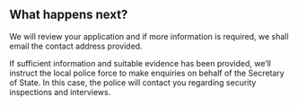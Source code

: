 ## What happens next?

We will review your application and if more information is required, we shall email the contact address provided.

If sufficient information and suitable evidence has been provided, we’ll instruct the local police force to make enquiries on behalf of the Secretary of State. In this case, the police will contact you regarding security inspections and interviews.